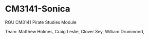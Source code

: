 # CM3141-Sonica
RGU CM3141 Pirate Studies Module

Team:
Matthew Holmes,
Craig Leslie,
Clover Sey,
William Drummond,
